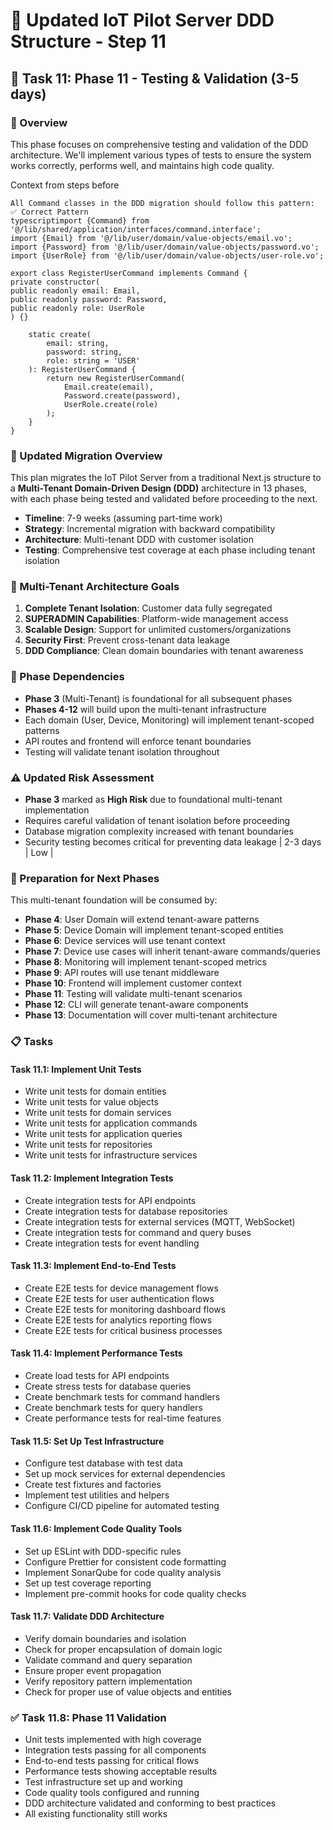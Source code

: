 # 🚀 Updated IoT Pilot Server DDD Structure - Step 11

## 🧪 Task 11: Phase 11 - Testing & Validation (3-5 days)

### 🎯 Overview
This phase focuses on comprehensive testing and validation of the DDD architecture. We'll implement various types of tests to ensure the system works correctly, performs well, and maintains high code quality.

Context from steps before

```
All Command classes in the DDD migration should follow this pattern:
✅ Correct Pattern
typescriptimport {Command} from '@/lib/shared/application/interfaces/command.interface';
import {Email} from '@/lib/user/domain/value-objects/email.vo';
import {Password} from '@/lib/user/domain/value-objects/password.vo';
import {UserRole} from '@/lib/user/domain/value-objects/user-role.vo';

export class RegisterUserCommand implements Command {
private constructor(
public readonly email: Email,
public readonly password: Password,
public readonly role: UserRole
) {}

    static create(
        email: string,
        password: string,
        role: string = 'USER'
    ): RegisterUserCommand {
        return new RegisterUserCommand(
            Email.create(email),
            Password.create(password),
            UserRole.create(role)
        );
    }
}
```

### 🎯 Updated Migration Overview

This plan migrates the IoT Pilot Server from a traditional Next.js structure to a **Multi-Tenant Domain-Driven Design (DDD)** architecture in 13 phases, with each phase being tested and validated before proceeding to the next.

- **Timeline**: 7-9 weeks (assuming part-time work)
- **Strategy**: Incremental migration with backward compatibility
- **Architecture**: Multi-tenant DDD with customer isolation
- **Testing**: Comprehensive test coverage at each phase including tenant isolation

### 🏢 Multi-Tenant Architecture Goals

1. **Complete Tenant Isolation**: Customer data fully segregated
2. **SUPERADMIN Capabilities**: Platform-wide management access
3. **Scalable Design**: Support for unlimited customers/organizations
4. **Security First**: Prevent cross-tenant data leakage
5. **DDD Compliance**: Clean domain boundaries with tenant awareness

### 🔄 Phase Dependencies

- **Phase 3** (Multi-Tenant) is foundational for all subsequent phases
- **Phases 4-12** will build upon the multi-tenant infrastructure
- Each domain (User, Device, Monitoring) will implement tenant-scoped patterns
- API routes and frontend will enforce tenant boundaries
- Testing will validate tenant isolation throughout

### ⚠️ Updated Risk Assessment

- **Phase 3** marked as **High Risk** due to foundational multi-tenant implementation
- Requires careful validation of tenant isolation before proceeding
- Database migration complexity increased with tenant boundaries
- Security testing becomes critical for preventing data leakage               | 2-3 days | Low        |

### 🔄 Preparation for Next Phases

This multi-tenant foundation will be consumed by:
- **Phase 4**: User Domain will extend tenant-aware patterns
- **Phase 5**: Device Domain will implement tenant-scoped entities
- **Phase 6**: Device services will use tenant context
- **Phase 7**: Device use cases will inherit tenant-aware commands/queries
- **Phase 8**: Monitoring will implement tenant-scoped metrics
- **Phase 9**: API routes will use tenant middleware
- **Phase 10**: Frontend will implement customer context
- **Phase 11**: Testing will validate multi-tenant scenarios
- **Phase 12**: CLI will generate tenant-aware components
- **Phase 13**: Documentation will cover multi-tenant architecture

### 📋 Tasks

#### Task 11.1: Implement Unit Tests
- Write unit tests for domain entities
- Write unit tests for value objects
- Write unit tests for domain services
- Write unit tests for application commands
- Write unit tests for application queries
- Write unit tests for repositories
- Write unit tests for infrastructure services

#### Task 11.2: Implement Integration Tests
- Create integration tests for API endpoints
- Create integration tests for database repositories
- Create integration tests for external services (MQTT, WebSocket)
- Create integration tests for command and query buses
- Create integration tests for event handling

#### Task 11.3: Implement End-to-End Tests
- Create E2E tests for device management flows
- Create E2E tests for user authentication flows
- Create E2E tests for monitoring dashboard flows
- Create E2E tests for analytics reporting flows
- Create E2E tests for critical business processes

#### Task 11.4: Implement Performance Tests
- Create load tests for API endpoints
- Create stress tests for database queries
- Create benchmark tests for command handlers
- Create benchmark tests for query handlers
- Create performance tests for real-time features

#### Task 11.5: Set Up Test Infrastructure
- Configure test database with test data
- Set up mock services for external dependencies
- Create test fixtures and factories
- Implement test utilities and helpers
- Configure CI/CD pipeline for automated testing

#### Task 11.6: Implement Code Quality Tools
- Set up ESLint with DDD-specific rules
- Configure Prettier for consistent code formatting
- Implement SonarQube for code quality analysis
- Set up test coverage reporting
- Implement pre-commit hooks for code quality checks

#### Task 11.7: Validate DDD Architecture
- Verify domain boundaries and isolation
- Check for proper encapsulation of domain logic
- Validate command and query separation
- Ensure proper event propagation
- Verify repository pattern implementation
- Check for proper use of value objects and entities

### ✅ Task 11.8: Phase 11 Validation
- Unit tests implemented with high coverage
- Integration tests passing for all components
- End-to-end tests passing for critical flows
- Performance tests showing acceptable results
- Test infrastructure set up and working
- Code quality tools configured and running
- DDD architecture validated and conforming to best practices
- All existing functionality still works